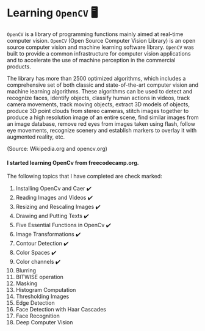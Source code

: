 # Learning `OpenCV` :desktop_computer:
`OpenCV` is a library of programming functions mainly aimed at real-time computer vision. `OpenCV` (Open Source Computer Vision Library) is an open source computer vision and machine learning software library. `OpenCV` was built to provide a common infrastructure for computer vision applications and to accelerate the use of machine perception in the commercial products.</br>

The library has more than 2500 optimized algorithms, which includes a comprehensive set of both classic and state-of-the-art computer vision and machine learning algorithms. These algorithms can be used to detect and recognize faces, identify objects, classify human actions in videos, track camera movements, track moving objects, extract 3D models of objects, produce 3D point clouds from stereo cameras, stitch images together to produce a high resolution image of an entire scene, find similar images from an image database, remove red eyes from images taken using flash, follow eye movements, recognize scenery and establish markers to overlay it with augmented reality, etc.</br>


(Source: Wikipedia.org and opencv.org)</br>

#### I started learning OpenCv from freecodecamp.org.</br>
The following topics that I have completed are check marked:</br>
1. Installing OpenCv and Caer :heavy_check_mark:
2. Reading Images and Videos :heavy_check_mark:
3. Resizing and Rescaling Images :heavy_check_mark:
4. Drawing and Putting Texts :heavy_check_mark:
5. Five Essential Functions in OpenCv :heavy_check_mark:
6. Image Transformations :heavy_check_mark:
7. Contour Detection :heavy_check_mark:
8. Color Spaces :heavy_check_mark:
9. Color channels :heavy_check_mark:
10. Blurring
11. BITWISE operation
12. Masking
13. Histogram Computation
14. Thresholding Images
15. Edge Detection
16. Face Detection with Haar Cascades
17. Face Recognition 
18. Deep Computer Vision



